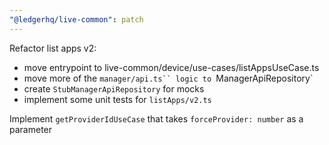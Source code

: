 ```yaml
---
"@ledgerhq/live-common": patch
---
```


Refactor list apps v2:
  - move entrypoint to live-common/device/use-cases/listAppsUseCase.ts
  - move more of the `manager/api.ts`` logic to `ManagerApiRepository`
  - create `StubManagerApiRepository` for mocks
  - implement some unit tests for `listApps/v2.ts`

Implement `getProviderIdUseCase` that takes `forceProvider: number` as a parameter
